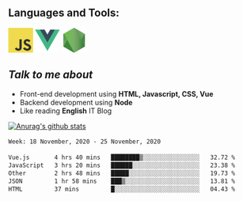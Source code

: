 ## **Languages and Tools:**      
<code><img height="50" src="https://raw.githubusercontent.com/github/explore/80688e429a7d4ef2fca1e82350fe8e3517d3494d/topics/javascript/javascript.png"></code>
<code><img height="50"  src="https://raw.githubusercontent.com/github/explore/80688e429a7d4ef2fca1e82350fe8e3517d3494d/topics/vue/vue.png"></code>
<code><img height="50"  src="https://raw.githubusercontent.com/github/explore/80688e429a7d4ef2fca1e82350fe8e3517d3494d/topics/nodejs/nodejs.png"></code>

## *Talk to me about*
- Front-end development using **HTML, Javascript, CSS, Vue**
- Backend development using **Node**
- Like reading **English** IT Blog    

[![Anurag's github stats](https://github-readme-stats.vercel.app/api?username=qdi5)](https://github.com/anuraghazra/github-readme-stats)    

<!--START_SECTION:waka-->
```text
Week: 18 November, 2020 - 25 November, 2020

Vue.js       4 hrs 40 mins   ████████▒░░░░░░░░░░░░░░░░   32.72 % 
JavaScript   3 hrs 20 mins   ██████░░░░░░░░░░░░░░░░░░░   23.38 % 
Other        2 hrs 48 mins   █████░░░░░░░░░░░░░░░░░░░░   19.73 % 
JSON         1 hr 58 mins    ███▒░░░░░░░░░░░░░░░░░░░░░   13.81 % 
HTML         37 mins         █░░░░░░░░░░░░░░░░░░░░░░░░   04.43 % 
```
<!--END_SECTION:waka-->
